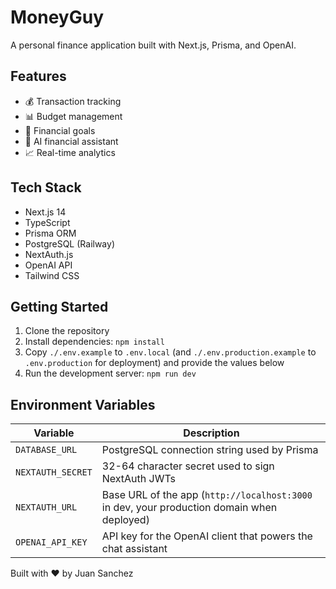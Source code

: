 # MoneyGuy

A personal finance application built with Next.js, Prisma, and OpenAI.

## Features

- 💰 Transaction tracking
- 📊 Budget management
- 🎯 Financial goals
- 🤖 AI financial assistant
- 📈 Real-time analytics

## Tech Stack

- Next.js 14
- TypeScript
- Prisma ORM
- PostgreSQL (Railway)
- NextAuth.js
- OpenAI API
- Tailwind CSS

## Getting Started

1. Clone the repository
2. Install dependencies: `npm install`
3. Copy `./.env.example` to `.env.local` (and `./.env.production.example` to `.env.production` for deployment) and provide the values below
4. Run the development server: `npm run dev`

## Environment Variables

| Variable | Description |
| --- | --- |
| `DATABASE_URL` | PostgreSQL connection string used by Prisma |
| `NEXTAUTH_SECRET` | 32-64 character secret used to sign NextAuth JWTs |
| `NEXTAUTH_URL` | Base URL of the app (`http://localhost:3000` in dev, your production domain when deployed) |
| `OPENAI_API_KEY` | API key for the OpenAI client that powers the chat assistant |

Built with ❤️ by Juan Sanchez


